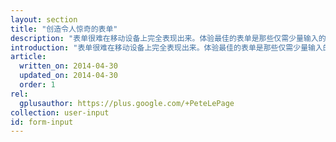 ```yaml
---
layout: section
title: "创造令人惊奇的表单"
description: "表单很难在移动设备上完全表现出来。体验最佳的表单是那些仅需少量输入的表单。"
introduction: "表单很难在移动设备上完全表现出来。体验最佳的表单是那些仅需少量输入的表单。好的表单能够提供给用户恰逢时宜的输入类型。键盘应该改变类型以匹配用户的输入场景。当用户在日历中添加一个事件时，请使你的用户时刻保持被提醒的状态。认证工具则应该告诉用户在提交表格前需要做些什么。"
article:
  written_on: 2014-04-30
  updated_on: 2014-04-30
  order: 1
rel:
  gplusauthor: https://plus.google.com/+PeteLePage
collection: user-input
id: form-input
---
```

